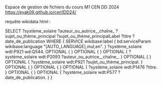 Espace de gestion de fichiers du cours M1 CEN DD 2024
https://eyak09.github.io/cen1DD24/


requête wikidata html :

<!DOCTYPE html>
<html lang="en">
<head>
    <meta charset="UTF-8">
    <meta name="viewport" content="width=device-width, initial-scale=1.0">
    <title>Document</title>
</head>
<body>
    SELECT ?système_solaire ?auteur_ou_autrice__chaîne_ ?sujet_ou_thème_principal ?sujet_ou_thème_principalLabel ?titre ?date_de_publication WHERE {
        SERVICE wikibase:label { bd:serviceParam wikibase:language "[AUTO_LANGUAGE],mul,en". }
        ?système_solaire wdt:P921 wd:Q544.
        OPTIONAL {  }
        OPTIONAL {  }
        OPTIONAL { ?système_solaire wdt:P2093 ?auteur_ou_autrice__chaîne_. }
        OPTIONAL {  }
        OPTIONAL { ?système_solaire wdt:P921 ?sujet_ou_thème_principal. }
        OPTIONAL {  }
        OPTIONAL {  }
        OPTIONAL { ?système_solaire wdt:P1476 ?titre. }
        OPTIONAL {  }
        OPTIONAL { ?système_solaire wdt:P577 ?date_de_publication. }
      }   
</body>
</html>

